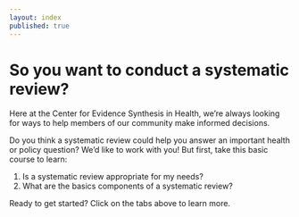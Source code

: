 ```yaml
---
layout: index
published: true
---
```


# So you want to conduct a systematic review?  

Here at the Center for Evidence Synthesis in Health, we’re always looking for ways to help members of our community make informed decisions. 

Do you think a systematic review could help you answer an important health or policy question? We’d like to work with you! But first, take this basic course to learn: 

1. Is a systematic review appropriate for my needs?
2. What are the basics components of a systematic review?

Ready to get started? Click on the tabs above to learn more.
